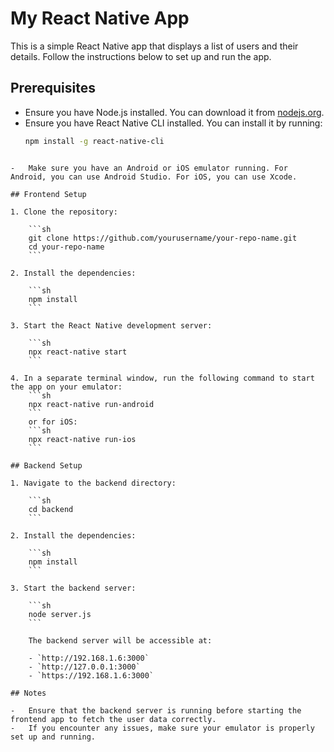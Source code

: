 # My React Native App

This is a simple React Native app that displays a list of users and their details. Follow the instructions below to set up and run the app.

## Prerequisites

-   Ensure you have Node.js installed. You can download it from [nodejs.org](https://nodejs.org/).
-   Ensure you have React Native CLI installed. You can install it by running:
    ```sh
    npm install -g react-native-cli
    ```

````

-   Make sure you have an Android or iOS emulator running. For Android, you can use Android Studio. For iOS, you can use Xcode.

## Frontend Setup

1. Clone the repository:

    ```sh
    git clone https://github.com/yourusername/your-repo-name.git
    cd your-repo-name
    ```

2. Install the dependencies:

    ```sh
    npm install
    ```

3. Start the React Native development server:

    ```sh
    npx react-native start
    ```

4. In a separate terminal window, run the following command to start the app on your emulator:
    ```sh
    npx react-native run-android
    ```
    or for iOS:
    ```sh
    npx react-native run-ios
    ```

## Backend Setup

1. Navigate to the backend directory:

    ```sh
    cd backend
    ```

2. Install the dependencies:

    ```sh
    npm install
    ```

3. Start the backend server:

    ```sh
    node server.js
    ```

    The backend server will be accessible at:

    - `http://192.168.1.6:3000`
    - `http://127.0.0.1:3000`
    - `https://192.168.1.6:3000`

## Notes

-   Ensure that the backend server is running before starting the frontend app to fetch the user data correctly.
-   If you encounter any issues, make sure your emulator is properly set up and running.
````

